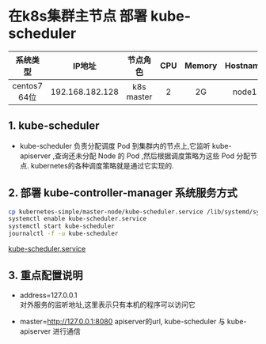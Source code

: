 # 在k8s集群主节点 部署 kube-scheduler

| 系统类型 | IP地址 | 节点角色 | CPU | Memory | Hostname |
| :------: | :--------: | :-------: | :-----: | :---------: | :-----: |
| centos7 64位 | 192.168.182.128 | k8s master |   2    | 2G | node1 |

## 1. kube-scheduler
- kube-scheduler 负责分配调度 Pod 到集群内的节点上,它监听 kube-apiserver ,查询还未分配 Node 的 Pod ,然后根据调度策略为这些 Pod 分配节点. kubernetes的各种调度策略就是通过它实现的.

## 2. 部署 kube-controller-manager 系统服务方式
```bash
cp kubernetes-simple/master-node/kube-scheduler.service /lib/systemd/system/
systemctl enable kube-scheduler.service
systemctl start kube-scheduler
journalctl -f -u kube-scheduler
```
[kube-scheduler.service][1]


## 3. 重点配置说明

- address=127.0.0.1   
对外服务的监听地址,这里表示只有本机的程序可以访问它  
  
- master=http://127.0.0.1:8080 
apiserver的url, kube-scheduler 与 kube-apiserver 进行通信  

[1]: https://github.com/solozyx/k8s-cluster/tree/master/kubernetes-simple/master-node/kube-scheduler.service